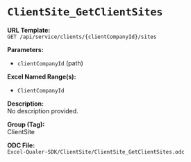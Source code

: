 # `ClientSite_GetClientSites`

**URL Template:**  
`GET /api/service/clients/{clientCompanyId}/sites`

**Parameters:**  
- `clientCompanyId` (path)

**Excel Named Range(s):**  
- `ClientCompanyId`

**Description:**  
No description provided.

**Group (Tag):**  
ClientSite

**ODC File:**  
`Excel-Qualer-SDK/ClientSite/ClientSite_GetClientSites.odc`
